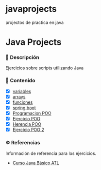 # javaprojects
projectos de practica en java

# Java Projects

### 📝 Descripción

Ejercicios sobre scripts utilizando Java

### 📒 Contenido

- [x] [variables](https://github.com/diegoaaron/javaprojects/tree/main/presupuesto)
- [x] [arrays](https://github.com/diegoaaron/javaprojects/tree/main/arreglos)
- [x] [funciones](https://github.com/diegoaaron/javaprojects/tree/main/funcionesyspring)
- [x] [spring boot](https://github.com/diegoaaron/javaprojects/tree/main/bootcamp)
- [x] [Programacion POO](https://github.com/diegoaaron/javaprojects/tree/main/poobasico)
- [x] [Ejercicio POO](https://github.com/diegoaaron/javaprojects/tree/main/trivia)
- [x] [Herencia POO](https://github.com/diegoaaron/javaprojects/tree/main/demo)
- [x] [Ejercicio POO 2](https://github.com/diegoaaron/javaprojects/tree/main/trivia)

### ⚙️ Referencias

Información de referencia para los ejercicios.

- [Curso Java Básico ATL](https://atl.academy/bootcamp/java/)
